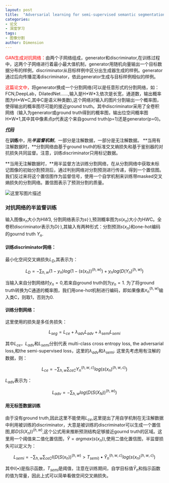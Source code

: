 ```yaml
---
layout: post
title:  "Adversarial learning for semi-supervised semantic segmentation"
categories: 
- 论文
- 深度学习
tags: 
- 图像分割
author: Dimension
---
```


<font color="red">GAN生成对抗网络：</font>由两个子网络组成，generator和discriminator,在训练过程中，这两个子网络进行着最小最大值机制，generator用随机向量输出一个目标数据分布的样例，discriminator从目标样例中区分出生成器生成的样例。generator通过后向传播混淆discriminator，依此generator生成与目标样例相似的样例。

<font color="red">这篇论文中，</font>将generator换成一个分割网络(可以是任意形式的分割网络，如：FCN,DeepLab，DilatedNet……,输入是H\*W\*3,依次是长宽，通道数，输出概率图为H\*W\*C,其中C是语义种类数),这个网络对输入的图片分割输出一个概率图，使得输出的概率图尽可能的接近ground truth。其中discriminator采用了全卷积网络（输入为generator或ground truth得到的概率图，输出位空间概率图H\*W\*1,其中其中像素点p代表这个来自gournd truth(p=1)还是generator(p=0)。

[***代码***](https://github.com/hfslyc/AdvSemiSeg)

在**训练**中，用***半监督机制***，一部分是注解数据，一部分是无注解数据。
 **当用有注解数据时，**分割网络由基于ground truth的标准交叉熵损失和基于鉴别器的对抗损失共同监督。注意，训练discriminator只用标记数据。

**当用无注解数据时，**用半监督方法训练分割网络，在从分割网络中获取未标记图像的初始分割预测后，通过判别网络对分割预测进行传递，得到一个置信图。我们反过来将这个置信图作为监督信号，使用一个自学机制来训练带masked交叉熵损失的分割网络。置信图表示了预测分割的质量。

![这里写图片描述]({{site.baseurl}}/assets/images/2018-8-27/1.png)

### 对抗网络的半监督训练

输入图像$x_n$大小为H*W*3, 分割网络表示为$s(·)$,预测概率图为$s(x_n)$大小为H*W*C。全卷积discriminator表示为$D(·)$,其输入有两种形式：分割预测$s(x_n)$和one-hot编码的gournd truth  $Y_n$.
#### 训练discriminator网络：
  最小化空间交叉熵损失$L_D$,其表示为：

  $$L_D=-\sum_{h,w} (1-y_n)log(1-(s(x_n))^{(h,w)})+y_nlog(D(Y_n)^{(h,w)})$$

  当输入来自分割网络时$y_n=0$,若来自ground truth则为$y_n=1$.
  为了将ground truth转换为C通道的概率图，我们用one-hot机制进行编码，即如果像素$x_n^{(h,w)}$输入类C，则取1，否则为0.
#### 训练分割网络：
  这里使用的损失是多任务损失：

  $$L_{seg}=L_{ce}+λ_{adv}L_{adv}+λ_{semi}L_{semi}$$

  其中$L_{ce}$，$L_{adv}$和$L_{semi}$分别代表 multi-class cross entropy loss, the adversarial loss,和the semi-supervised loss，这里的$λ_{adv}$和$λ_{semi}$.
  这里先考虑用有注解的数据，则：

  $$L_{ce}=-\sum_{h,w}\sum_{c\epsilon{C}}Y_n^{(h,w,c)}log(s(x_n)^{(h,w,c)})$$

  $L_{adv}$表示为：

  $$L_{adv}=-\sum_{h,w}log(D(S(X_N))^{(h,w)})$$
  
#### 用无标签数据训练 
 由于没有ground truth,因此这里不能使用$L_{ce}$,这里提出了用自学机制在无注解数据中利用被训练的discriminator，大意是被训练的discriminator可以生成一个置信图,即$D(S(X_n))^{(h,w)}$,这个公式用来推断预测结构足够接近gournd truth的区域。这里用一个阈值来二值化置信图，$\hat{Y}=argmax(s(x_n))$,使用二值化置信图，半监督损失可以定义为：

 $$L_{semi}=-\sum_{h,w}\sum_{c\epsilon{C}}I(D(S(x_n))^{(h,w)}>T_{semi)}\bullet\hat{Y}_n^{(h,w,c)}log(s(x_n)^{(h,w,c)})$$
 
 其中$I(\bullet)$是指示函数，$T_{semi}$是阈值，注意在训练期间，自学目标值$\hat{Y}_n$和指示函数的值为常量，因此上式可以简单看做空间交叉熵损失。
